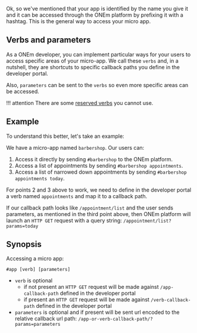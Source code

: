 Ok, so we've mentioned that your app is identified by the name you give it and it can be accessed through the ONEm platform by prefixing it with a hashtag. This is the general way to access your micro app.

## Verbs and parameters

As a ONEm developer, you can implement particular ways for your users to access specific areas of your micro-app. We call these `verbs` and, in a nutshell, they are shortcuts to specific callback paths you define in the developer portal.

Also, `parameters` can be sent to the `verbs` so even more specific areas can be accessed.

!!! attention
    There are some [reserved verbs](/core/reserved_verbs/) you cannot use.

## Example

To understand this better, let's take an example:

We have a micro-app named `barbershop`. Our users can:

1. Access it directly by sending `#barbershop` to the ONEm platform.
2. Access a list of appointments by sending `#barbershop appointments`.
3. Access a list of narrowed down appointments by sending `#barbershop appointments today`.

For points 2 and 3 above to work, we need to define in the developer portal a verb named `appointments` and map it to a callback path.

If our callback path looks like `/appointment/list` and the user sends parameters, as mentioned in the third point above, then ONEm platform will launch an `HTTP GET` request with a query string: `/appointment/list?params=today`

## Synopsis

Accessing a micro app:

`#app [verb] [parameters]`

- `verb` is optional
    - if not present an `HTTP GET` request will be made against `/app-callback-path` defined in the developer portal
    - if present an `HTTP GET` request will be made against `/verb-callback-path` defined in the developer portal
- `parameters` is optional and if present will be sent url encoded to the relative callback url path: `/app-or-verb-callback-path/?params=parameters`
